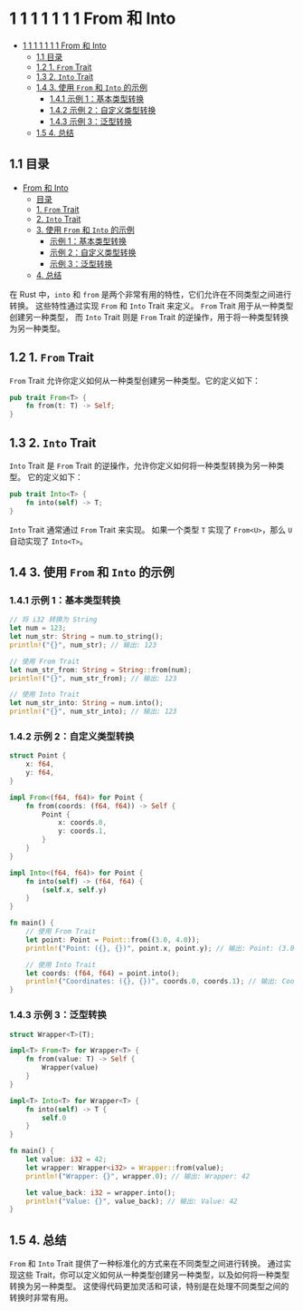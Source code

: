 # 1 1 1 1 1 1 1 From 和 Into

<!-- TOC START -->
- [1 1 1 1 1 1 1 From 和 Into](#1-1-1-1-1-1-1-from-和-into)
  - [1.1 目录](#目录)
  - [1.2 1. `From` Trait](#1-from-trait)
  - [1.3 2. `Into` Trait](#2-into-trait)
  - [1.4 3. 使用 `From` 和 `Into` 的示例](#3-使用-from-和-into-的示例)
    - [1.4.1 示例 1：基本类型转换](#示例-1：基本类型转换)
    - [1.4.2 示例 2：自定义类型转换](#示例-2：自定义类型转换)
    - [1.4.3 示例 3：泛型转换](#示例-3：泛型转换)
  - [1.5 4. 总结](#4-总结)
<!-- TOC END -->














## 1.1 目录

- [From 和 Into](#from-和-into)
  - [目录](#目录)
  - [1. `From` Trait](#1-from-trait)
  - [2. `Into` Trait](#2-into-trait)
  - [3. 使用 `From` 和 `Into` 的示例](#3-使用-from-和-into-的示例)
    - [示例 1：基本类型转换](#示例-1基本类型转换)
    - [示例 2：自定义类型转换](#示例-2自定义类型转换)
    - [示例 3：泛型转换](#示例-3泛型转换)
  - [4. 总结](#4-总结)

在 Rust 中，`into` 和 `from` 是两个非常有用的特性，它们允许在不同类型之间进行转换。
这些特性通过实现 `From` 和 `Into` Trait 来定义。
`From` Trait 用于从一种类型创建另一种类型，
而 `Into` Trait 则是 `From` Trait 的逆操作，用于将一种类型转换为另一种类型。

## 1.2 1. `From` Trait

`From` Trait 允许你定义如何从一种类型创建另一种类型。它的定义如下：

```rust
pub trait From<T> {
    fn from(t: T) -> Self;
}
```

## 1.3 2. `Into` Trait

`Into` Trait 是 `From` Trait 的逆操作，允许你定义如何将一种类型转换为另一种类型。
它的定义如下：

```rust
pub trait Into<T> {
    fn into(self) -> T;
}
```

`Into` Trait 通常通过 `From` Trait 来实现。
如果一个类型 `T` 实现了 `From<U>`，那么 `U` 自动实现了 `Into<T>`。

## 1.4 3. 使用 `From` 和 `Into` 的示例

### 1.4.1 示例 1：基本类型转换

```rust
// 将 i32 转换为 String
let num = 123;
let num_str: String = num.to_string();
println!("{}", num_str); // 输出: 123

// 使用 From Trait
let num_str_from: String = String::from(num);
println!("{}", num_str_from); // 输出: 123

// 使用 Into Trait
let num_str_into: String = num.into();
println!("{}", num_str_into); // 输出: 123
```

### 1.4.2 示例 2：自定义类型转换

```rust
struct Point {
    x: f64,
    y: f64,
}

impl From<(f64, f64)> for Point {
    fn from(coords: (f64, f64)) -> Self {
        Point {
            x: coords.0,
            y: coords.1,
        }
    }
}

impl Into<(f64, f64)> for Point {
    fn into(self) -> (f64, f64) {
        (self.x, self.y)
    }
}

fn main() {
    // 使用 From Trait
    let point: Point = Point::from((3.0, 4.0));
    println!("Point: ({}, {})", point.x, point.y); // 输出: Point: (3.0, 4.0)

    // 使用 Into Trait
    let coords: (f64, f64) = point.into();
    println!("Coordinates: ({}, {})", coords.0, coords.1); // 输出: Coordinates: (3.0, 4.0)
}
```

### 1.4.3 示例 3：泛型转换

```rust
struct Wrapper<T>(T);

impl<T> From<T> for Wrapper<T> {
    fn from(value: T) -> Self {
        Wrapper(value)
    }
}

impl<T> Into<T> for Wrapper<T> {
    fn into(self) -> T {
        self.0
    }
}

fn main() {
    let value: i32 = 42;
    let wrapper: Wrapper<i32> = Wrapper::from(value);
    println!("Wrapper: {}", wrapper.0); // 输出: Wrapper: 42

    let value_back: i32 = wrapper.into();
    println!("Value: {}", value_back); // 输出: Value: 42
}
```

## 1.5 4. 总结

`From` 和 `Into` Trait 提供了一种标准化的方式来在不同类型之间进行转换。
通过实现这些 Trait，你可以定义如何从一种类型创建另一种类型，以及如何将一种类型转换为另一种类型。
这使得代码更加灵活和可读，特别是在处理不同类型之间的转换时非常有用。
